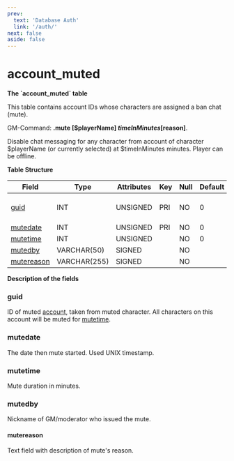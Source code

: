 ```yaml
---
prev:
  text: 'Database Auth'
  link: '/auth/'
next: false
aside: false
---
```


# account\_muted

**The \`account\_muted\` table**

This table contains account IDs whose characters are assigned a ban chat (mute).

GM-Command: **.mute [$playerName] $timeInMinutes [$reason]**.

Disable chat messaging for any character from account of character $playerName (or currently selected) at $timeInMinutes minutes. Player can be offline.

**Table Structure**

| Field           | Type         | Attributes | Key | Null | Default | Extra | Comment                  |
| --------------- | ------------ | ---------- | --- | ---- | ------- | ----- | ------------------------ |
| [guid][1]       | INT          | UNSIGNED   | PRI | NO   | 0       |       | Global Unique Identifier |
| [mutedate][2]   | INT          | UNSIGNED   | PRI | NO   | 0       |       |                          |
| [mutetime][3]   | INT          | UNSIGNED   |     | NO   | 0       |       |                          |
| [mutedby][4]    | VARCHAR(50)  | SIGNED     |     | NO   |         |       |                          |
| [mutereason][5] | VARCHAR(255) | SIGNED     |     | NO   |         |       |                          |

[1]: #guid
[2]: #mutedate
[3]: #mutetime
[4]: #mutedby
[5]: #mutereason

**Description of the fields**

### guid

ID of muted [account](account#id), taken from muted character. All characters on this account will be muted for [mutetime](#mutetime).

### mutedate

The date then mute started. Used UNIX timestamp.

### mutetime

Mute duration in minutes.

### mutedby

Nickname of GM/moderator who issued the mute.

#### mutereason

Text field with description of mute's reason.
